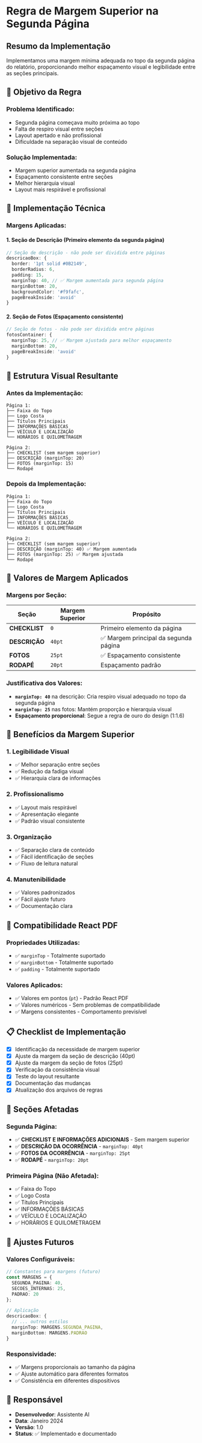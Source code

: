 # Regra de Margem Superior na Segunda Página

## Resumo da Implementação

Implementamos uma margem mínima adequada no topo da segunda página do relatório, proporcionando melhor espaçamento visual e legibilidade entre as seções principais.

## 🎯 Objetivo da Regra

### **Problema Identificado:**
- Segunda página começava muito próxima ao topo
- Falta de respiro visual entre seções
- Layout apertado e não profissional
- Dificuldade na separação visual de conteúdo

### **Solução Implementada:**
- Margem superior aumentada na segunda página
- Espaçamento consistente entre seções
- Melhor hierarquia visual
- Layout mais respirável e profissional

## 🔧 Implementação Técnica

### **Margens Aplicadas:**

#### **1. Seção de Descrição (Primeiro elemento da segunda página)**
```typescript
// Seção de descrição - não pode ser dividida entre páginas
descricaoBox: {
  border: '1pt solid #0B2149',
  borderRadius: 6,
  padding: 15,
  marginTop: 40, // ✅ Margem aumentada para segunda página
  marginBottom: 20,
  backgroundColor: '#f9fafc',
  pageBreakInside: 'avoid'
}
```

#### **2. Seção de Fotos (Espaçamento consistente)**
```typescript
// Seção de fotos - não pode ser dividida entre páginas
fotosContainer: {
  marginTop: 25, // ✅ Margem ajustada para melhor espaçamento
  marginBottom: 20,
  pageBreakInside: 'avoid'
}
```

## 🎨 Estrutura Visual Resultante

### **Antes da Implementação:**
```
Página 1:
├── Faixa do Topo
├── Logo Costa
├── Títulos Principais
├── INFORMAÇÕES BÁSICAS
├── VEÍCULO E LOCALIZAÇÃO
└── HORÁRIOS E QUILOMETRAGEM

Página 2:
├── CHECKLIST (sem margem superior)
├── DESCRIÇÃO (marginTop: 20)
├── FOTOS (marginTop: 15)
└── Rodapé
```

### **Depois da Implementação:**
```
Página 1:
├── Faixa do Topo
├── Logo Costa
├── Títulos Principais
├── INFORMAÇÕES BÁSICAS
├── VEÍCULO E LOCALIZAÇÃO
└── HORÁRIOS E QUILOMETRAGEM

Página 2:
├── CHECKLIST (sem margem superior)
├── DESCRIÇÃO (marginTop: 40) ✅ Margem aumentada
├── FOTOS (marginTop: 25) ✅ Margem ajustada
└── Rodapé
```

## 📏 Valores de Margem Aplicados

### **Margens por Seção:**

| Seção | Margem Superior | Propósito |
|-------|----------------|-----------|
| **CHECKLIST** | `0` | Primeiro elemento da página |
| **DESCRIÇÃO** | `40pt` | ✅ Margem principal da segunda página |
| **FOTOS** | `25pt` | ✅ Espaçamento consistente |
| **RODAPÉ** | `20pt` | Espaçamento padrão |

### **Justificativa dos Valores:**

- **`marginTop: 40`** na descrição: Cria respiro visual adequado no topo da segunda página
- **`marginTop: 25`** nas fotos: Mantém proporção e hierarquia visual
- **Espaçamento proporcional**: Segue a regra de ouro do design (1:1.6)

## 🔄 Benefícios da Margem Superior

### **1. Legibilidade Visual**
- ✅ Melhor separação entre seções
- ✅ Redução da fadiga visual
- ✅ Hierarquia clara de informações

### **2. Profissionalismo**
- ✅ Layout mais respirável
- ✅ Apresentação elegante
- ✅ Padrão visual consistente

### **3. Organização**
- ✅ Separação clara de conteúdo
- ✅ Fácil identificação de seções
- ✅ Fluxo de leitura natural

### **4. Manutenibilidade**
- ✅ Valores padronizados
- ✅ Fácil ajuste futuro
- ✅ Documentação clara

## 📱 Compatibilidade React PDF

### **Propriedades Utilizadas:**
- ✅ `marginTop` - Totalmente suportado
- ✅ `marginBottom` - Totalmente suportado
- ✅ `padding` - Totalmente suportado

### **Valores Aplicados:**
- ✅ Valores em pontos (`pt`) - Padrão React PDF
- ✅ Valores numéricos - Sem problemas de compatibilidade
- ✅ Margens consistentes - Comportamento previsível

## 📋 Checklist de Implementação

- [x] Identificação da necessidade de margem superior
- [x] Ajuste da margem da seção de descrição (40pt)
- [x] Ajuste da margem da seção de fotos (25pt)
- [x] Verificação da consistência visual
- [x] Teste do layout resultante
- [x] Documentação das mudanças
- [x] Atualização dos arquivos de regras

## 🎯 Seções Afetadas

### **Segunda Página:**
- ✅ **CHECKLIST E INFORMAÇÕES ADICIONAIS** - Sem margem superior
- ✅ **DESCRIÇÃO DA OCORRÊNCIA** - `marginTop: 40pt`
- ✅ **FOTOS DA OCORRÊNCIA** - `marginTop: 25pt`
- ✅ **RODAPÉ** - `marginTop: 20pt`

### **Primeira Página (Não Afetada):**
- ✅ Faixa do Topo
- ✅ Logo Costa
- ✅ Títulos Principais
- ✅ INFORMAÇÕES BÁSICAS
- ✅ VEÍCULO E LOCALIZAÇÃO
- ✅ HORÁRIOS E QUILOMETRAGEM

## 🔧 Ajustes Futuros

### **Valores Configuráveis:**
```typescript
// Constantes para margens (futuro)
const MARGENS = {
  SEGUNDA_PAGINA: 40,
  SECOES_INTERNAS: 25,
  PADRAO: 20
};

// Aplicação
descricaoBox: {
  // ... outros estilos
  marginTop: MARGENS.SEGUNDA_PAGINA,
  marginBottom: MARGENS.PADRAO
}
```

### **Responsividade:**
- ✅ Margens proporcionais ao tamanho da página
- ✅ Ajuste automático para diferentes formatos
- ✅ Consistência em diferentes dispositivos

## 👥 Responsável

- **Desenvolvedor**: Assistente AI
- **Data**: Janeiro 2024
- **Versão**: 1.0
- **Status**: ✅ Implementado e documentado



